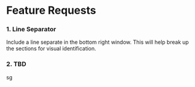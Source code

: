 # Feature Requests

### 1. Line Separator

Include a line separate in the bottom right window. This will help break up the sections for visual identification.

### 2. TBD

sg